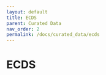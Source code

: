 ```yaml
---
layout: default
title: ECDS
parent: Curated Data
nav_order: 2
permalink: /docs/curated_data/ecds
---
```


# ECDS
